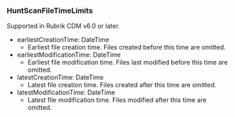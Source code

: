### HuntScanFileTimeLimits
Supported in Rubrik CDM v6.0 or later.

- earliestCreationTime: DateTime
  - Earliest file creation time. Files created before this time are
omitted.
- earliestModificationTime: DateTime
  - Earliest file modification time. Files last modified before this
time are omitted.
- latestCreationTime: DateTime
  - Latest file creation time. Files created after this time are
omitted.
- latestModificationTime: DateTime
  - Latest file modification time. Files modified after this time are
omitted.
